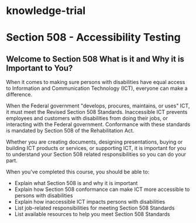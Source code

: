 # knowledge-trial

# Section 508 - Accessibility Testing 
## Welcome to Section 508 What is it and Why it is Important to You?
When it comes to making sure persons with disabilities have equal access to Information and Communication Technology (ICT), everyone can make a difference.

When the Federal government "develops, procures, maintains, or uses" ICT, it must meet the Revised Section 508 Standards. Inaccessible ICT prevents employees and customers with disabilities from doing their jobs, or interacting with the Federal government. Conformance with these standards is mandated by Section 508 of the Rehabilitation Act.

Whether you are creating documents, designing presentations, buying or building ICT products or services, or supporting ICT, it is important for you to understand your Section 508 related responsibilities so you can do your part.

When you've completed this course, you should be able to:

- Explain what Section 508 is and why it is important
- Explain how Section 508 conformance can make ICT more accessible to persons with disabilities
- Explain how inaccessible ICT impacts persons with disabilities
- List job-related responsibilities for meeting Section 508 Standards
- List available resources to help you meet Section 508 Standards
